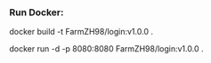 ### Run Docker:
docker build -t FarmZH98/login:v1.0.0 .  

docker run -d -p 8080:8080 FarmZH98/login:v1.0.0 .